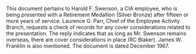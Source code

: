 This document pertains to Harold F. Swenson, a CIA employee, who is being presented with a Retirement Medallion (Silver Bronze) after fifteen or more years of service. Laurence G. Parr, Chief of the Employee Activity Branch, requests a check of records for any cover considerations related to the presentation. The reply indicates that as long as Mr. Swenson remains overseas, there are cover considerations in place (RC Blaker). James W. Franklin is also mentioned. The document is dated December 1967.
